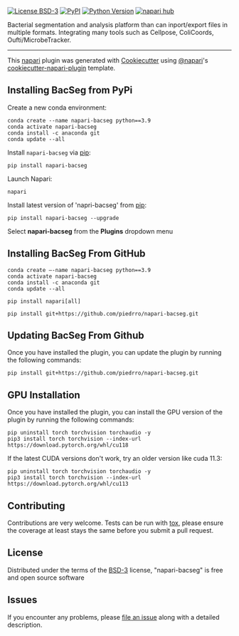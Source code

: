 
[![License BSD-3](https://img.shields.io/pypi/l/napari-bacseg.svg?color=green)](https://github.com/piedrro/napari-bacseg/raw/main/LICENSE)
[![PyPI](https://img.shields.io/pypi/v/napari-bacseg.svg?color=green)](https://pypi.org/project/napari-bacseg)
[![Python Version](https://img.shields.io/pypi/pyversions/napari-bacseg.svg?color=green)](https://python.org)
[![napari hub](https://img.shields.io/endpoint?url=https://api.napari-hub.org/shields/napari-bacseg)](https://napari-hub.org/plugins/napari-bacseg)

Bacterial segmentation and analysis platform than can inport/export files in multiple formats. Integrating many tools such as Cellpose, ColiCoords, Oufti/MicrobeTracker.

----------------------------------

This [napari] plugin was generated with [Cookiecutter] using [@napari]'s [cookiecutter-napari-plugin] template.

## Installing BacSeg from PyPi

Create a new conda environment:

    conda create --name napari-bacseg python==3.9
    conda activate napari-bacseg
    conda install -c anaconda git
    conda update --all

Install `napari-bacseg` via [pip]:

    pip install napari-bacseg

Launch Napari:

    napari

Install latest version of 'napri-bacseg' from [pip]:

    pip install napari-bacseg --upgrade

Select **napari-bacseg** from the **Plugins** dropdown menu

## Installing BacSeg From GitHub

    conda create –-name napari-bacseg python==3.9
    conda activate napari-bacseg
    conda install -c anaconda git
    conda update --all

    pip install napari[all]

    pip install git+https://github.com/piedrro/napari-bacseg.git

## Updating BacSeg From Github
Once you have installed the plugin, you can update the plugin by running the following commands:

    pip install git+https://github.com/piedrro/napari-bacseg.git

## GPU Installation
 Once you have installed the plugin, you can install the GPU version of the plugin by running the following commands:

    pip uninstall torch torchvision torchaudio -y
    pip3 install torch torchvision --index-url https://download.pytorch.org/whl/cu118

If the latest CUDA versions don't work, try an older version like cuda 11.3:

    pip uninstall torch torchvision torchaudio -y
    pip3 install torch torchvision --index-url https://download.pytorch.org/whl/cu113


## Contributing

Contributions are very welcome. Tests can be run with [tox], please ensure
the coverage at least stays the same before you submit a pull request.

## License

Distributed under the terms of the [BSD-3] license,
"napari-bacseg" is free and open source software

## Issues

If you encounter any problems, please [file an issue] along with a detailed description.

[napari]: https://github.com/napari/napari
[Cookiecutter]: https://github.com/audreyr/cookiecutter
[@napari]: https://github.com/napari
[MIT]: http://opensource.org/licenses/MIT
[BSD-3]: http://opensource.org/licenses/BSD-3-Clause
[GNU GPL v3.0]: http://www.gnu.org/licenses/gpl-3.0.txt
[GNU LGPL v3.0]: http://www.gnu.org/licenses/lgpl-3.0.txt
[Apache Software License 2.0]: http://www.apache.org/licenses/LICENSE-2.0
[Mozilla Public License 2.0]: https://www.mozilla.org/media/MPL/2.0/index.txt
[cookiecutter-napari-plugin]: https://github.com/napari/cookiecutter-napari-plugin

[file an issue]: https://github.com/piedrro/napari-bacseg/issues

[napari]: https://github.com/napari/napari
[tox]: https://tox.readthedocs.io/en/latest/
[pip]: https://pypi.org/project/pip/
[PyPI]: https://pypi.org/
